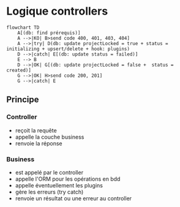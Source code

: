 # Logique controllers

```mermaid
flowchart TD
    A[(db: find prérequis)]
    A -->|KO| B>send code 400, 401, 403, 404]
    A -->|try| D(db: update projectLocked = true + status = initializing + upsert/delete + hook: plugins)
    D -->|catch| E[(db: update status = failed)]
    E --> B
    D -->|OK| G[(db: update projectLocked = false +  status = created)]
    G -->|OK| H>send code 200, 201]
    G -->|catch| E
```

## Principe

### Controller

- reçoit la requête
- appelle la couche business
- renvoie la réponse

### Business

- est appelé par le controller
- appelle l'ORM pour les opérations en bdd
- appelle éventuellement les plugins
- gère les erreurs (try catch)
- renvoie un résultat ou une erreur au controller
